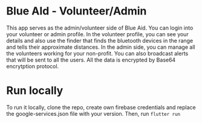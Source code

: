 # Blue AId - Volunteer/Admin
This app serves as the admin/volunteer side of Blue Aid. You can login into your volunteer or admin profile. In the volunteer profile, you can see your details and also use the finder that finds the bluetooth devices in the range and tells their approximate distances. In the admin side, you can manage all the volunteers working for your non-profit. You can also broadcast alerts that will be sent to all the users. All the data is encrypted by Base64 encrytption protocol.

# Run locally
To run it locally, clone the repo, create own firebase credentials and replace the google-services.json file with your version. Then, run ```flutter run```
